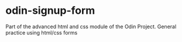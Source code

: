 # odin-signup-form
Part of the advanced html and css module of the Odin Project. General practice using html/css forms
